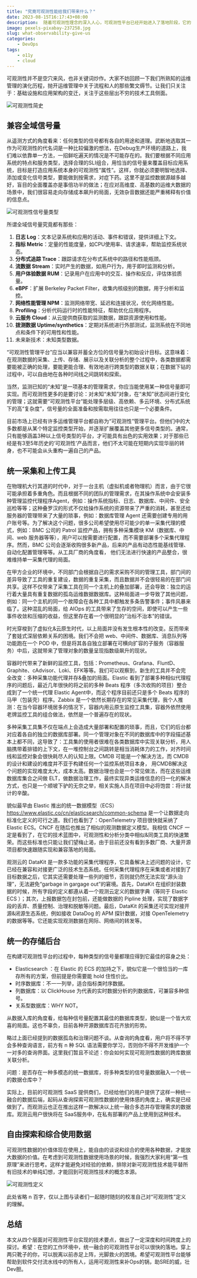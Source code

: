 ```yaml
---
title: "究竟可观测性能给我们带来什么？"
date: 2023-08-15T16:17:43+08:00
description:  随着可观测性理念的深入人心，可观测性平台已经开始进入了落地阶段，它的先进性已经毋庸置疑；而另外一只靴子：它如何以一个统一融合的平台在企业中生根发芽？
image: pexels-pixabay-237258.jpg
slug: what-observability-give-us
categories:
    - DevOps
tags:
    - o11y
    - cloud
---
```

可观测性并不是空穴来风，也非关键词炒作。大家不妨回顾一下我们所熟知的运维管理的演化历程，抛开运维管理中关于流程和人的那些繁文缛节。让我们只关注于：基础设施和应用架构的变迁，关注于这些层出不穷的技术工具侧面。

![可观测性简史](o11y-infographic.jpg)

## 兼容全域信号量

从遥测方式的角度看来：任何类型的信号都有各自的用途和道理。武断地选取其一作为可观测性的代名词是一种比较偏激的想法，在Debug生产环境的道路上，我们难以依靠单一方法，一招鲜吃遍天的情况是不可能存在的。我们要根据不同应用系统的特点和服务类型，选择合理的SLI组合，用恰当的信号量来覆盖目标应用系统，目标是打造应用系统本身的可观测性“属性”。这样，你就必须要明智地选择、添加或变化信号类型，要能做到按需求，对症下药。这里不是监控数据源越多越好，盲目的全面覆盖亦是事倍功半的做法；在应对高维度、高基数的运维大数据的场景中，我们很容易走向存储成本飙升的局面，无效杂音数据还能严重稀释有价值的信息点。

![可观测性信号量类型](o11y-sig.png)

所谓全域信号量究竟都有那些：

1. **日志 Log**：文本记录系统和应用的活动、事件和错误，提供详细上下文。
2. **指标 Metric**：定量的性能度量，如CPU使用率、请求速率，帮助监控系统状态。
3. **分布式追踪 Trace**：跟踪请求在分布式系统中的路径和性能瓶颈。
4. **流数据 Stream**：实时产生的数据，如用户行为，用于即时监测和分析。
5. **用户体验数据 RUM**：记录用户在应用中的交互、操作和反应，评估体验质量。
6. **eBPF**：扩展 Berkeley Packet Filter，收集内核级别的数据，用于分析和监控。
7. **网络性能管理 NPM**：监测网络带宽、延迟和连接状况，优化网络性能。
8. **Profiling**：分析代码运行时的性能特征，帮助优化应用程序。
9. **云服务 Cloud**：从云提供商获取的监测数据，跟踪资源使用和性能。
10. **拨测数据 Uptime/synthetics**：定期对系统进行外部测试，监测系统在不同地点和条件下的可用性和性能。
11. 未来新技术：未知类型数据。

“可观测性管理平台”应当以兼容并蓄全方位的信号量为初始设计目标。这意味着：在观测数据的采集、上传、存储、展示以及关联分析的整个过程中，各类数据都需要能被正确的处理，要能更能合理、有效地进行跨类型的数据关联；在数据下钻的过程中，可以自由地在各种时间线之间跳转和探索。

当然，监测已知的“未知”是一项基本的管理需求，你应当能使用某一种信号量即可实现。而可观测性更多的是要讨论：对未知“未知”对象，在“未知”状态间进行变化的管理；这就需要“可观测性平台”能处理多层级、高依赖、多云环境、分布式系统下的高“复杂度”，信号量的全面准备和按需取用往往也只是一个必要条件。

目前市场上已经有许多运维管理平台都自称为“可观测性”管理平台。但他们中的大多数都是从某个特定监控类型开始，并逐渐扩展覆盖其他更多信号类型的。通常，只有能够涵盖3种以上信号类型的平台，才可能具有出色的实用效果；对于那些已经是有3至5年历史的‘可观测性’产品而言，他们不太可能在短期内实现华丽的转身，也不可能会从头重构一遍自己的产品。

## 统一采集和上传工具

在物理机大行其道的时代中，对于一台主机（虚拟机或者物理机）而言，由于它很可能承担着多重角色。而且根据不同的团队的管理需求，在其操作系统中会安装多种管理监控代理程序Agent，例如：操作系统指标、日志、数据库、中间件、安全巡检等等；这种叠罗汉的形式不仅给操作系统的资源带来了严重的消耗，甚至还给服务器的管理带来了大量的琐事，例如：数据库管理 Agent 还需要创建专用的用户账号等。为了解决这个问题，很多公司希望使用尽可能少的单一采集代理的模式，例如：BMC 公司的 Patrol 监控产品，拥有多种采集模块 KM（数据库、中间、web 服务器等等），用户可以按需要进行配置，而不需要部署多个采集代理程序。然而，BMC 公司会逐渐收购很多新产品，后来的产品有动态性能基线管理、自动化配置管理等等。从工具厂商的角度看， 他们无法进行快速的产品整合，很难维持单一采集代理的局面。

在甲方企业的环境中，不同部门会根据自己的需求采购不同的管理工具，部门间的差异导致了工具的重复建设，数据的重复采集，而且数据并不会很轻易的在部门间共享。这样不仅带来了采集工具在同一个主机上的叠加部署，还会导致：独立的运行着大量具有重复数据的孤岛运维数据数据库。这种局面进一步导致了其他问题，例如：同一个主机的同一个故障会在各种工具中都触发多条告警事件；事件风暴来临了。这种混乱的局面，给 AIOps 的工具带来了生存的空间，即使可以产生一些事件收敛和压缩的收益，但这里存在着一个很明显的“治标不治本”的错误。

时光穿梭到了虚拟化&云原生时代，以上局面并没有发生根本性的改变。反而带来了套娃式深层依赖关系的困境。我们不会把 web、中间件、数据库、消息队列等功能跑在一个 POD 中，但是将其各自独立部署在可横向扩容的子服务（容器服务）中后，这就带来了管理对象的数量呈现指数级飙升的现状。

容器时代带来了新鲜的监控工具，包括：Prometheus、Grafana、FluntD、Graphite、cAdvisor、Loki、EFK等等。我们可以观察到，新生的工具并不会完全改变：多种采集功能代理并存&叠加的局面。Elastic 看到了部署多种相似代理程序的问题后，最近几年很快的将之前的多种 Beats 程序（多次收购的项目）整合成到了一个统一代理 Elastic Agent中，而这个程序目前还只是多个 Beats 程序的马甲（包装壳）程序。Zabbix 是一个依然长期存在的常见采集代理，我个人推测：在当今容器环境居多的情况下，容器内用云原生监控工具集，容器外依然使用老牌监控工具的组合做法，依然是一个普遍存在的现状。

多种采集工具集不仅在端点上会造成大量部署和配置的琐事，而且，它们的后台都对应着各自的独立的数据库部署。同一个管理对象在不同的数据库中的字段描述基本上都不同，这导致了：工具集的使用者很难在各类数据库中实现关联分析，用人脑携带着排错的上下文，在一堆控制台之间跳转是相当消耗体力的工作，对齐时间线和监控对象会很快耗尽人的认知上限。CMDB 可能是一个解决方法，而 CMDB 的设计和建设的难度并不亚于构建任何一个监控系统项目本身， 用CMDB解决这个问题的实现难度太大，成本太高。数据治理也会是一个常见做法，而在这些运维数据库集合之间做 ELT，做数据治理工作，最终实现异类运维信息的归一化的解决方式，也只是一个顺坡下驴的无奈之举，相关实施人员在项目中必将饱尝：将计就计的辛酸。

貌似最早由 Elastic 推出的统一数据模型（ECS）<https://www.elastic.co/cn/elasticsearch/common-schema> 是一个让数据走向标准化定义的可行之道。我们也看到了：OpenTelemetry 项目很快就采纳了 Elastic ECS。CNCF 在随后也推出了相似的观测数据定义模型。我相信 CNCF 一定是看到了，在它的技术蓝图中，可观测性和分析分类中相似&同类工具的快速繁荣。而这些标准也只能让我们望梅止渴，由于目前还没有看到多数厂商、大量开源项目都快速跟随实现和兼容落地的局面。

观测云的 DataKit 是一款多功能的采集代理程序，它具备解决上述问题的设计，它已经在兼容和对接更广泛的技术生态系统。任何采集代理程序在采集或者对接到了目标数据之后，它其实还需要处理一些列的细节，否则就仍然无法实现“源头治理”，无法避免“garbage in gargage out”的窘境。首先，DataKit 在组织封装数据的时候，所有字段的定义都遵从着一个观测云定义的数据字典（等同于 Elastic ECS ）；其次，上报数据包在封包前，还能做数据的 Pipline 处理，实现了数据字段的丢弃、质量控制、治理和脱敏等问题。最后，DataKit 的采集还可实现对接开源&闭源生态系统，例如接收 DataDog 的 APM 探针数据，对接 OpenTelemetry 的数据等等。它还能实现观测数据在网际、网络间的转发等。

## 统一的存储后台

在构建可观测性平台的过程中，每种类型的信号量都理应得到它最佳的容身之处：

* Elasticsearch ：在 Elastic 的 ECS 的加持之下，貌似它是一个很恰当的一库存所有的方案，但前提是你需要能 hold 住性价比。
* 时序数据库：不一一列举，适合指标类时序数据。
* 列数据库：以 ClickHouse 为代表的实时数据分析的列数据库，可兼容多种信号。
* 关系型数据库：WHY NOT。

从数据入库的角度看，给每种信号量配置其最佳的数据库类型，貌似是一个皆大欢喜的局面。这也不辜负，目前各种开源数据库百花齐放的形势。

略过上面已经提到的数据孤岛和治理问题不谈。从查询的角度看，用户将不得不学会多种查询语言，前方有 n 种 SQL 语法需要你学习，否则你不得不开发维护一个一对多的查询界面。这里我们暂且不论述：你会如何实现可观测性数据的跨库数据关联分析。

问题：是否存在一种多模态的统一数据库，将多种类型的信号量数据融入一个统一的数据仓库中？

实际上，目前的可观测性 SaaS 提供商们，已经给他们的用户提供了这样一种统一融合的数据后端，起码从查询探索可观测性数据的使用体感的角度上，确实是已经做到了。而观测云也正在推出这样一款解决以上统一融合多态并存管理需求的数据库。观测云用户很快将在 SaaS服务中，在私有部署的产品上使用到这种技术。

## 自由探索和综合使用数据

可观测性数据的价值体现在使用上，能自由的谈说和综合的使用各种数据，才能放大数据的价值。在考虑到可观测性数据使用场景的时候，我强烈大家利用“第一性原理”来进行思考。这样才能避免对经验的依赖，排除对新可观测性技术能平替所有旧技术的单纯幻想，才能回到可观测性技术的概念本源。

![可观测性定义](o11y-define.jpg)

此处省略 n 百字，仅以上图与读者们一起随时随刻的校准自己对“可观测性”定义的理解。

## 总结

本文从四个层面对可观测性平台实现的技术要点，做出了一定深度和时间跨度上的探讨。希望：在您的工作环境中，统一融合的可观测性平台可以很快的落地。穿上两只靴子的你，可以脱离以前赤足上阵，光脚救火的困境。希望可观测性平台能够帮助到软件交付流水线中的所有人，运用可观测性来补Ops的锅，助SRE的威，壮Dev胆。
